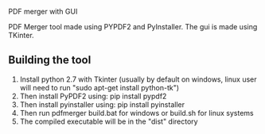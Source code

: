 PDF merger with GUI

PDF Merger tool made using PYPDF2 and PyInstaller. The gui is made using TKinter.

Building the tool
-----------------

1. Install python 2.7 with Tkinter (usually by default on windows, linux user will need to run "sudo apt-get install python-tk") 
2. Then install PyPDF2 using: pip install pypdf2
3. Then install pyinstaller using: pip install pyinstaller
4. Then run pdfmerger build.bat for windows or build.sh for linux systems
5. The compiled executable will be in the "dist" directory
